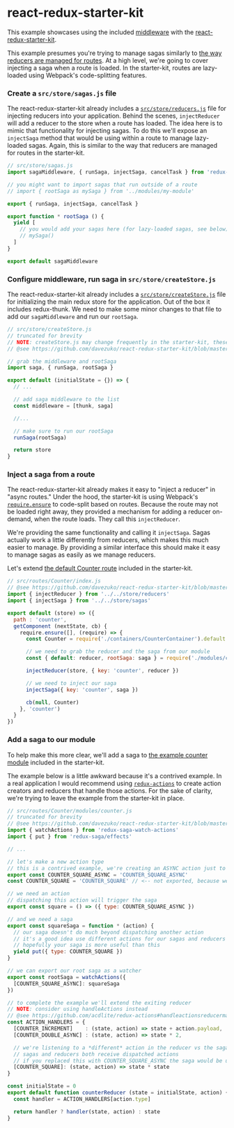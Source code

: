 # react-redux-starter-kit

This example showcases using the included [middleware](../../middleware/README.md) with the [react-redux-starter-kit](https://github.com/davezuko/react-redux-starter-kit).

This example presumes you're trying to manage sagas similarly to [the way reducers are managed for routes](https://github.com/davezuko/react-redux-starter-kit/blob/master/src/routes/Counter/index.js). At a high level, we're going to cover injecting a saga when a route is loaded. In the starter-kit, routes are lazy-loaded using Webpack's code-splitting features.

### Create a `src/store/sagas.js` file
The react-redux-starter-kit already includes a [`src/store/reducers.js`](https://github.com/davezuko/react-redux-starter-kit/blob/master/src/store/reducers.js) file for injecting reducers into your application. Behind the scenes, `injectReducer` will add a reducer to the store when a route has loaded. The idea here is to mimic that functionality for injecting sagas. To do this we'll expose an `injectSaga` method that would be using within a route to manage lazy-loaded sagas. Again, this is similar to the way that reducers are managed for routes in the starter-kit.

```js
// src/store/sagas.js
import sagaMiddleware, { runSaga, injectSaga, cancelTask } from 'redux-saga-watch-actions/lib/middleware'

// you might want to import sagas that run outside of a route
// import { rootSaga as mySaga } from '../modules/my-module'

export { runSaga, injectSaga, cancelTask }

export function * rootSaga () {
  yield [
    // you would add your sagas here (for lazy-loaded sagas, see below)
    // mySaga()
  ]
}

export default sagaMiddleware
```

### Configure middleware, run saga in `src/store/createStore.js`
The react-redux-starter-kit already includes a [`src/store/createStore.js`](https://github.com/davezuko/react-redux-starter-kit/blob/master/src/store/createStore.js) file for initializing the main redux store for the application. Out of the box it includes redux-thunk. We need to make some minor changes to that file to add our `sagaMiddleware` and run our `rootSaga`.

```js
// src/store/createStore.js
// truncated for brevity
// NOTE: createStore.js may change frequently in the starter-kit, these instructions will drift out of date.
// @see https://github.com/davezuko/react-redux-starter-kit/blob/master/src/store/createStore.js

// grab the middleware and rootSaga
import saga, { runSaga, rootSaga }

export default (initialState = {}) => {
  // ...

  // add saga middleware to the list
  const middleware = [thunk, saga]

  //...

  // make sure to run our rootSaga
  runSaga(rootSaga)

  return store
}
```

### Inject a saga from a route
The react-redux-starter-kit already makes it easy to "inject a reducer" in "async routes." Under the hood, the starter-kit is using Webpack's [`require.ensure`](https://webpack.github.io/docs/code-splitting.html) to code-split based on routes. Because the route may not be loaded right away, they provided a mechanism for adding a reducer on-demand, when the route loads. They call this `injectReducer`.

We're providing the same functionality and calling it `injectSaga`. Sagas actually work a little differently from reducers, which makes this much easier to manage. By providing a similar interface this should make it easy to manage sagas as easily as we manage reducers.

Let's extend [the default Counter route](https://github.com/davezuko/react-redux-starter-kit/blob/master/src/routes/Counter/index.js) included in the starter-kit.

```js
// src/routes/Counter/index.js
// @see https://github.com/davezuko/react-redux-starter-kit/blob/master/src/routes/Counter/index.js
import { injectReducer } from '../../store/reducers'
import { injectSaga } from '../../store/sagas'

export default (store) => ({
  path : 'counter',
  getComponent (nextState, cb) {
    require.ensure([], (require) => {
      const Counter = require('./containers/CounterContainer').default

      // we need to grab the reducer and the saga from our module
      const { default: reducer, rootSaga: saga } = require('./modules/counter')

      injectReducer(store, { key: 'counter', reducer })

      // we need to inject our saga
      injectSaga({ key: 'counter', saga })

      cb(null, Counter)
    }, 'counter')
  }
})
```

### Add a saga to our module
To help make this more clear, we'll add a saga to [the example counter module](https://github.com/davezuko/react-redux-starter-kit/blob/master/src/routes/Counter/modules/counter.js) included in the starter-kit.

The example below is a little awkward because it's a contrived example. In a real application I would recommend using [`redux-actions`](https://github.com/acdlite/redux-actions) to create action creators and reducers that handle those actions. For the sake of clarity, we're trying to leave the example from the starter-kit in place.

```js
// src/routes/Counter/modules/counter.js
// truncated for brevity
// @see https://github.com/davezuko/react-redux-starter-kit/blob/master/src/routes/Counter/modules/counter.js
import { watchActions } from 'redux-saga-watch-actions'
import { put } from 'redux-saga/effects'

// ...

// let's make a new action type
// this is a contrived example, we're creating an ASYNC action just to show the saga working
export const COUNTER_SQUARE_ASYNC = 'COUNTER_SQUARE_ASYNC'
const COUNTER_SQUARE = 'COUNTER_SQUARE' // <-- not exported, because we're just fooling around here

// we need an action
// dispatching this action will trigger the saga
export const square = () => ({ type: COUNTER_SQUARE_ASYNC })

// and we need a saga
export const squareSaga = function * (action) {
  // our saga doesn't do much beyond dispatching another action
  // it's a good idea use different actions for our sagas and reducers
  // hopefully your saga is more useful than this
  yield put({ type: COUNTER_SQUARE })
}

// we can export our root saga as a watcher
export const rootSaga = watchActions({
  [COUNTER_SQUARE_ASYNC]: squareSaga
})

// to complete the example we'll extend the exiting reducer
// NOTE: consider using handleActions instead
// @see https://github.com/acdlite/redux-actions#handleactionsreducermap-defaultstate
const ACTION_HANDLERS = {
  [COUNTER_INCREMENT]    : (state, action) => state + action.payload,
  [COUNTER_DOUBLE_ASYNC] : (state, action) => state * 2,

  // we're listening to a *different* action in the reducer vs the saga
  // sagas and reducers both receive dispatched actions
  // if you replaced this with COUNTER_SQUARE_ASYNC the saga would be useless
  [COUNTER_SQUARE]: (state, action) => state * state
}

const initialState = 0
export default function counterReducer (state = initialState, action) {
  const handler = ACTION_HANDLERS[action.type]

  return handler ? handler(state, action) : state
}
```
